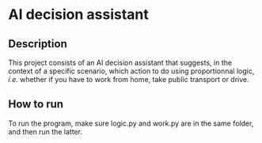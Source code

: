 # AI decision assistant

## Description
This project consists of an AI decision assistant that suggests, in the context
of a specific scenario, which action to do using proportionnal logic, *i.e.* whether
if you have to work from home, take public transport or drive.

## How to run
To run the program, make sure logic.py and work.py are in the same folder, and then run the latter.



